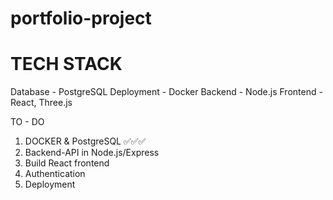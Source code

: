 # portfolio-project

# TECH STACK

Database - PostgreSQL
Deployment - Docker
Backend - Node.js
Frontend - React, Three.js

TO - DO
1. DOCKER & PostgreSQL ✅✅✅
3. Backend-API in Node.js/Express
4. Build React frontend
5. Authentication
6. Deployment
